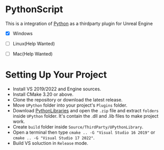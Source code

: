 # PythonScript

This is a integration of [Python](python.org/downloads/) as a thirdparty plugin for Unreal Engine

- [x] Windows

- [ ] Linux(Help Wanted)

- [ ] Mac(Help Wanted)

# Setting Up Your Project

- Install VS 2019/2022 and Engine sources.
- Install CMake 3.20 or above.
- Clone the repository or download the latest release.
- Move `UPython` folder into your project's `Plugins` folder.
- Download [PythonLibraries](https://github.com/Cesio137/UPython/releases/tag/PythonLibraries) and open the `.zip` file and extract `folders` inside `UPython` folder. It's contain the .dll and .lib files to make project work.
- Create `build` folder inside `Source/ThirdParty/UPythonLibrary`.
- Open a terminal then type `cmake .. -G "Visual Studio 16 2019"` or `cmake .. -G "Visual Studio 17 2022"`.
- Build VS soluction in `Release` mode.